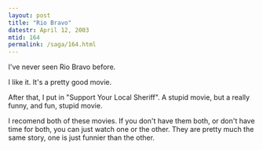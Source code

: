 ```yaml
---
layout: post
title: "Rio Bravo"
datestr: April 12, 2003
mtid: 164
permalink: /saga/164.html
---
```


I've never seen Rio Bravo before.

I like it.  It's a pretty good movie.

After that, I put in "Support Your Local Sheriff".  A stupid movie, but a really funny, and fun, stupid movie.

I recomend both of these movies.  If you don't have them both, or don't have time for both, you can just watch one or the other.  They are pretty much the same story, one is just funnier than the other.

